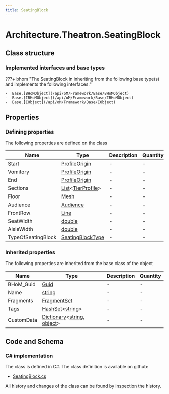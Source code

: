 ```yaml
---
title: SeatingBlock
---
```


# Architecture.Theatron.SeatingBlock



## Class structure

### Implemented interfaces and base types

???+ bhom "The SeatingBlock in inheriting from the following base type(s) and implements the following interfaces:"

    -  Base.[BHoMObject](/api/oM/Framework/Base/BHoMObject)
    -  Base.[IBHoMObject](/api/oM/Framework/Base/IBHoMObject)
    -  Base.[IObject](/api/oM/Framework/Base/IObject)


## Properties



### Defining properties

The following properties are defined on the class

| Name             | Type             | Description      | Quantity         |
|------------------|------------------|------------------|------------------|
| Start | [ProfileOrigin](/api/oM/Analytical/Architecture/Theatron/ProfileOrigin) | - | - |
| Vomitory | [ProfileOrigin](/api/oM/Analytical/Architecture/Theatron/ProfileOrigin) | - | - |
| End | [ProfileOrigin](/api/oM/Analytical/Architecture/Theatron/ProfileOrigin) | - | - |
| Sections | [List](https://learn.microsoft.com/en-us/dotnet/api/System.Collections.Generic.List-1?view=netstandard-2.0)&lt;[TierProfile](/api/oM/Analytical/Architecture/Theatron/TierProfile)&gt; | - | - |
| Floor | [Mesh](/api/oM/Dimensional/Geometry/Mesh) | - | - |
| Audience | [Audience](/api/oM/Physical/Humans/ViewQuality/Audience) | - | - |
| FrontRow | [Line](/api/oM/Dimensional/Geometry/Line) | - | - |
| SeatWidth | [double](https://learn.microsoft.com/en-us/dotnet/api/System.Double?view=netstandard-2.0) | - | - |
| AisleWidth | [double](https://learn.microsoft.com/en-us/dotnet/api/System.Double?view=netstandard-2.0) | - | - |
| TypeOfSeatingBlock | [SeatingBlockType](/api/oM/Analytical/Architecture/Theatron/SeatingBlockType) | - | - |


### Inherited properties
The following properties are inherited from the base class of the object

| Name             | Type             | Description      | Quantity         |
|------------------|------------------|------------------|------------------|
| BHoM_Guid | [Guid](https://learn.microsoft.com/en-us/dotnet/api/System.Guid?view=netstandard-2.0) | - | - |
| Name | [string](https://learn.microsoft.com/en-us/dotnet/api/System.String?view=netstandard-2.0) | - | - |
| Fragments | [FragmentSet](/api/oM/Framework/Base/FragmentSet) | - | - |
| Tags | [HashSet](https://learn.microsoft.com/en-us/dotnet/api/System.Collections.Generic.HashSet-1?view=netstandard-2.0)&lt;[string](https://learn.microsoft.com/en-us/dotnet/api/System.String?view=netstandard-2.0)&gt; | - | - |
| CustomData | [Dictionary](https://learn.microsoft.com/en-us/dotnet/api/System.Collections.Generic.Dictionary-2?view=netstandard-2.0)&lt;[string](https://learn.microsoft.com/en-us/dotnet/api/System.String?view=netstandard-2.0), [object](https://learn.microsoft.com/en-us/dotnet/api/System.Object?view=netstandard-2.0)&gt; | - | - |


## Code and Schema

### C# implementation

The class is defined in C#. The class definition is available on github:

- [SeatingBlock.cs](https://github.com/BHoM/BHoM/blob/develop/Architecture_oM/Theatron/Elements/SeatingBlock.cs)

All history and changes of the class can be found by inspection the history.
